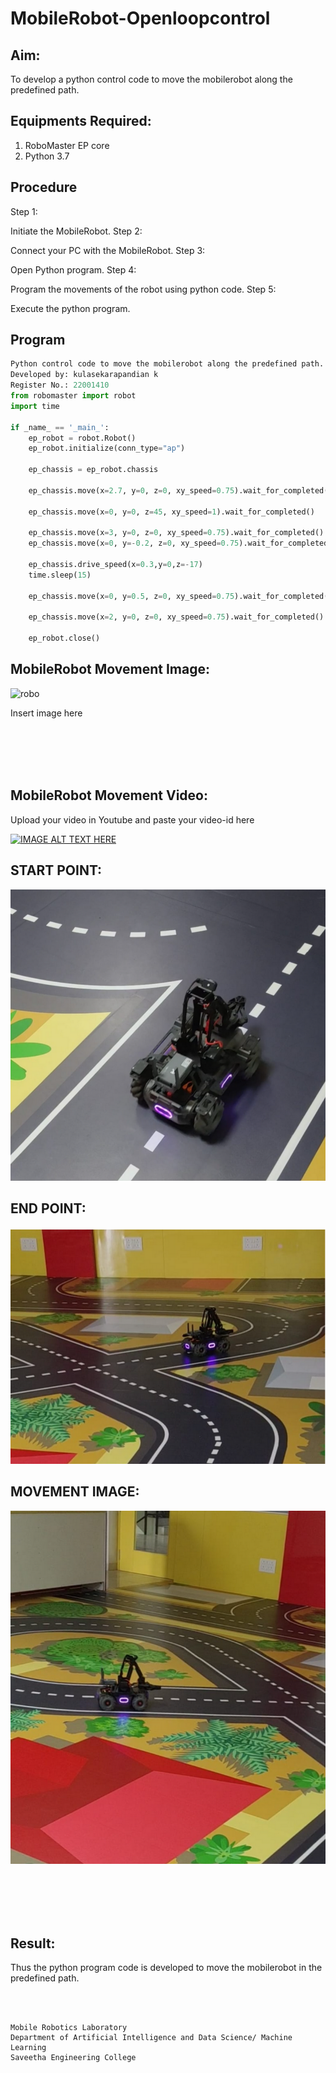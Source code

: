 # MobileRobot-Openloopcontrol
## Aim:

To develop a python control code to move the mobilerobot along the predefined path.

## Equipments Required:
1. RoboMaster EP core
2. Python 3.7

## Procedure

Step 1:

Initiate the MobileRobot.
Step 2:

Connect your PC with the MobileRobot.
Step 3:

Open Python program.
Step 4:

Program the movements of the robot using python code.
Step 5:

Execute the python program.

## Program
```python
Python control code to move the mobilerobot along the predefined path.
Developed by: kulasekarapandian k
Register No.: 22001410
from robomaster import robot
import time

if _name_ == '_main_':
    ep_robot = robot.Robot()
    ep_robot.initialize(conn_type="ap")

    ep_chassis = ep_robot.chassis

    ep_chassis.move(x=2.7, y=0, z=0, xy_speed=0.75).wait_for_completed()

    ep_chassis.move(x=0, y=0, z=45, xy_speed=1).wait_for_completed()

    ep_chassis.move(x=3, y=0, z=0, xy_speed=0.75).wait_for_completed()
    ep_chassis.move(x=0, y=-0.2, z=0, xy_speed=0.75).wait_for_completed()
    
    ep_chassis.drive_speed(x=0.3,y=0,z=-17)
    time.sleep(15)

    ep_chassis.move(x=0, y=0.5, z=0, xy_speed=0.75).wait_for_completed()
 
    ep_chassis.move(x=2, y=0, z=0, xy_speed=0.75).wait_for_completed()

    ep_robot.close()
```

## MobileRobot Movement Image:

![robo](./img/robomaster.png)

Insert image here


<br/>
<br/>
<br/>
<br/>

## MobileRobot Movement Video:

Upload your video in Youtube and paste your video-id here

[![IMAGE ALT TEXT HERE](https://img.youtube.com/vi/YOUTUBE_VIDEO_ID_HERE/0.jpg)](https://www.youtube.com/watch?v=YOUTUBE_VIDEO_ID_HERE)

## START POINT:
![output](/startpoint.png)

## END POINT:
![output](/endpoint.png)

## MOVEMENT IMAGE:
![output](/movementimg.png)


<br/>
<br/>
<br/>
<br/>

## Result:
Thus the python program code is developed to move the mobilerobot in the predefined path.


<br/>
<br/>

```
Mobile Robotics Laboratory
Department of Artificial Intelligence and Data Science/ Machine Learning
Saveetha Engineering College
```

